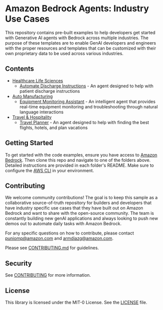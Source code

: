 # Amazon Bedrock Agents: Industry Use Cases

This repository contains pre-built examples to help developers get started with Generative AI agents with Bedrock across multiple industries. The purpose of these templates are to enable GenAI developers and engineers with the proper resources and templates that can be customized with their own proprietary data to be used across various industries.

## Contents

- [Healthcare Life Sciences](healthcare-life-sciences)
  - [Automate Discharge Instructions](healthcare-life-sciences/automate-discharge-instructions) - An agent designed to help with patient discharge instructions
- [Auto Manufacturing](auto-manufacturing)
  - [Equipment Monitoring Assistant](auto-manufacturing/chatbot-realtime-smart-monitoring) - An intelligent agent that provides real-time equipment monitoring and troubleshooting through natural language interactions
- [Travel & Hospitality](travel-hospitality)
  - [Travel Planner](travel-hospitality/travel-planner) - An agent designed to help with finding the best flights, hotels, and plan vacations

## Getting Started

To get started with the code examples, ensure you have access to [Amazon Bedrock](https://aws.amazon.com/bedrock/). Then clone this repo and navigate to one of the folders above. Detailed instructions are provided in each folder's README. Make sure to configure the [AWS CLI](https://docs.aws.amazon.com/cli/latest/userguide/cli-chap-configure.html) in your environment.

## Contributing

We welcome community contributions! The goal is to keep this sample as a collaborative source-of-truth repository for builders and developers that have industry specific use cases that they have built out on Amazon Bedrock and want to share with the open-source community. The team is constantly building new genAI applications and always looking to push new demos out to automate daily tasks with Amazon Bedrock.

For any specific questions on how to contribute, please contact puniomp@amazon.com and armdiazg@amazon.com.

Please see [CONTRIBUTING.md](CONTRIBUTING.md) for guidelines.

## Security

See [CONTRIBUTING](CONTRIBUTING.md#security-issue-notifications) for more information.

## License

This library is licensed under the MIT-0 License. See the [LICENSE](LICENSE) file.
